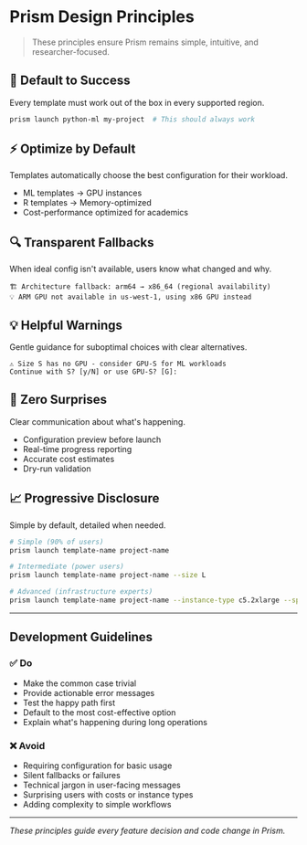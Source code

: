 # Prism Design Principles

> These principles ensure Prism remains simple, intuitive, and researcher-focused.

## 🎯 **Default to Success**
Every template must work out of the box in every supported region.
```bash
prism launch python-ml my-project  # This should always work
```

## ⚡ **Optimize by Default**
Templates automatically choose the best configuration for their workload.
- ML templates → GPU instances
- R templates → Memory-optimized
- Cost-performance optimized for academics

## 🔍 **Transparent Fallbacks**
When ideal config isn't available, users know what changed and why.
```
🏗️ Architecture fallback: arm64 → x86_64 (regional availability)
💡 ARM GPU not available in us-west-1, using x86 GPU instead
```

## 💡 **Helpful Warnings**
Gentle guidance for suboptimal choices with clear alternatives.
```
⚠️ Size S has no GPU - consider GPU-S for ML workloads
Continue with S? [y/N] or use GPU-S? [G]: 
```

## 🚫 **Zero Surprises**
Clear communication about what's happening.
- Configuration preview before launch
- Real-time progress reporting
- Accurate cost estimates
- Dry-run validation

## 📈 **Progressive Disclosure**
Simple by default, detailed when needed.
```bash
# Simple (90% of users)
prism launch template-name project-name

# Intermediate (power users)
prism launch template-name project-name --size L

# Advanced (infrastructure experts)  
prism launch template-name project-name --instance-type c5.2xlarge --spot
```

---

## Development Guidelines

### ✅ Do
- Make the common case trivial
- Provide actionable error messages
- Test the happy path first
- Default to the most cost-effective option
- Explain what's happening during long operations

### ❌ Avoid
- Requiring configuration for basic usage
- Silent fallbacks or failures
- Technical jargon in user-facing messages
- Surprising users with costs or instance types
- Adding complexity to simple workflows

---

*These principles guide every feature decision and code change in Prism.*